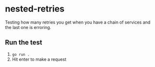 # nested-retries
Testing how many retries you get when you have a chain of services and the last one is erroring.

## Run the test

1. `go run .`
2. Hit enter to make a request